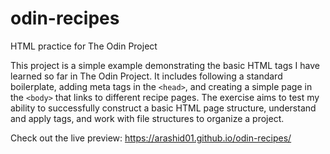 # odin-recipes
HTML practice for The Odin Project

This project is a simple example demonstrating the basic HTML tags I have learned so far in The Odin Project. It includes following a standard boilerplate, adding meta tags in the `<head>`, and creating a simple page in the `<body>` that links to different recipe pages.
The exercise aims to test my ability to successfully construct a basic HTML page structure, understand and apply tags, and work with file structures to organize a project.

Check out the live preview: https://arashid01.github.io/odin-recipes/